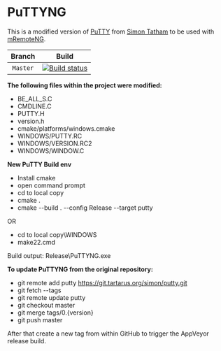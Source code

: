 # PuTTYNG

This is a modified version of [PuTTY](https://www.chiark.greenend.org.uk/~sgtatham/putty/latest.html) from [Simon Tatham](https://www.chiark.greenend.org.uk/~sgtatham/) to be used with [mRemoteNG](https://mremoteng.org/).

| Branch | Build |
|:-----------------: |:-------------------:|
| `Master` | [![Build status](https://ci.appveyor.com/api/projects/status/cv5of42aqanpr7l8?svg=true)](https://ci.appveyor.com/project/mremoteng/puttyng-publish) |

**The following files within the project were modified:**
- BE_ALL_S.C
- CMDLINE.C
- PUTTY.H
- version.h
- cmake/platforms/windows.cmake
- WINDOWS/PUTTY.RC
- WINDOWS/VERSION.RC2 
- WINDOWS/WINDOW.C

**New PuTTY Build env**
- Install cmake
- open command prompt
- cd to local copy
- cmake .
- cmake --build . --config Release --target putty

OR

- cd to local copy\WINDOWS
- make22.cmd

Build output: Release\PuTTYNG.exe


**To update PuTTYNG from the original repository:**
- git remote add putty https://git.tartarus.org/simon/putty.git
- git fetch --tags
- git remote update putty
- git checkout master
- git merge tags/0.{version}
- git push master

After that create a new tag from within GitHub to trigger the AppVeyor release build.
